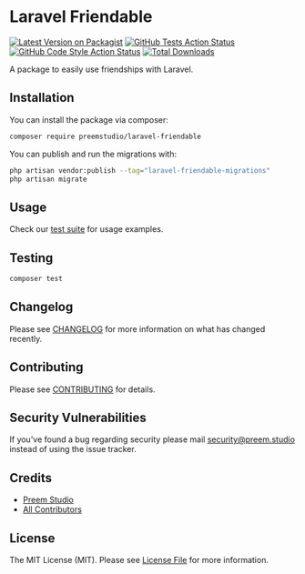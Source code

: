 # Laravel Friendable

[![Latest Version on Packagist](https://img.shields.io/packagist/v/preemstudio/laravel-friendable.svg?style=flat-square)](https://packagist.org/packages/preemstudio/laravel-friendable)
[![GitHub Tests Action Status](https://img.shields.io/github/actions/workflow/status/preemstudio/laravel-friendable/run-tests.yml?branch=main&label=tests&style=flat-square)](https://github.com/preemstudio/laravel-friendable/actions?query=workflow%3Arun-tests+branch%3Amain)
[![GitHub Code Style Action Status](https://img.shields.io/github/actions/workflow/status/preemstudio/laravel-friendable/fix-php-code-style-issues.yml?branch=main&label=code%20style&style=flat-square)](https://github.com/preemstudio/laravel-friendable/actions?query=workflow%3A"Fix+PHP+code+style+issues"+branch%3Amain)
[![Total Downloads](https://img.shields.io/packagist/dt/preemstudio/laravel-friendable.svg?style=flat-square)](https://packagist.org/packages/preemstudio/laravel-friendable)

A package to easily use friendships with Laravel.

## Installation

You can install the package via composer:

```bash
composer require preemstudio/laravel-friendable
```

You can publish and run the migrations with:

```bash
php artisan vendor:publish --tag="laravel-friendable-migrations"
php artisan migrate
```

## Usage

Check our [test suite](/tests) for usage examples.

## Testing

```bash
composer test
```

## Changelog

Please see [CHANGELOG](CHANGELOG.md) for more information on what has changed recently.

## Contributing

Please see [CONTRIBUTING](CONTRIBUTING.md) for details.

## Security Vulnerabilities

If you've found a bug regarding security please mail [security@preem.studio](mailto:security@preem.studio) instead of using the issue tracker.

## Credits

- [Preem Studio](https://github.com/PreemStudio)
- [All Contributors](../../contributors)

## License

The MIT License (MIT). Please see [License File](LICENSE.md) for more information.
